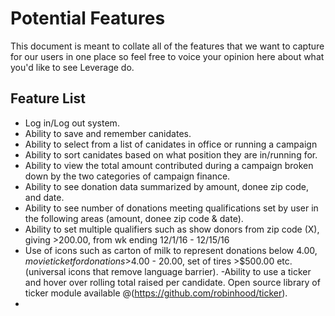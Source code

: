 # Potential Features

This document is meant to collate all of the features that we want to capture for our users in one place so feel free to voice your opinion here about what you'd like to see Leverage do.

## Feature List

- Log in/Log out system.
- Ability to save and remember canidates.
- Ability to select from a list of canidates in office or running a campaign
- Ability to sort canidates based on what position they are in/running for.
- Ability to view the total amount contributed during a campaign broken down by the two categories of campaign finance.
- Ability to see donation data summarized by amount, donee zip code, and date.
- Ability to see number of donations meeting qualifications set by user in the following areas (amount, donee zip code & date). 
- Ability to set multiple qualifiers such as show donors from zip code (X), giving >200.00, from wk ending 12/1/16 - 12/15/16
- Use of icons such as carton of milk to represent donations below $4.00, movie ticket for donations >$4.00 - 20.00, set of tires >$500.00 etc.(universal icons that remove language barrier).
-Ability to use a ticker and hover over rolling total raised per candidate. Open source library of ticker module available @(https://github.com/robinhood/ticker).
- 
